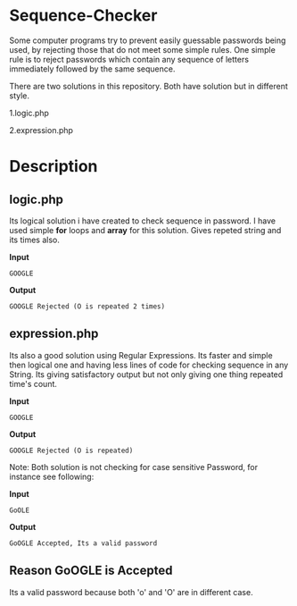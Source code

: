 Sequence-Checker
================

Some computer programs try to prevent easily guessable passwords being used, by rejecting those that do not meet some simple rules. One simple rule is to reject passwords which contain any sequence of letters immediately followed by the same sequence.

There are two solutions in this repository. Both have solution but in different style.

1.logic.php

2.expression.php

Description
================

logic.php
-------

Its logical solution i have created to check sequence in password. I have used simple **for** loops and **array** for this solution. Gives repeted string and its times also.

**Input**

	GOOGLE

**Output**

	GOOGLE Rejected (O is repeated 2 times)

expression.php
-------

Its also a good solution using Regular Expressions. Its faster and simple then logical one and having less lines of code for checking sequence in any String. Its giving satisfactory output but not only giving one thing repeated time's count.

**Input**

	GOOGLE

**Output**

	GOOGLE Rejected (O is repeated)

Note: Both solution is not checking for case sensitive Password, for instance see following:

**Input**

	GoOLE

**Output**

	GoOGLE Accepted, Its a valid password


Reason GoOGLE is Accepted
-------

Its a valid password because both 'o' and 'O' are in different case.
